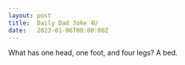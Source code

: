 ```yaml
---
layout: post
title:  Daily Dad Joke 4U
date:   2023-01-06T00:00:00Z
---
```

What has one head, one foot, and four legs? A bed.
